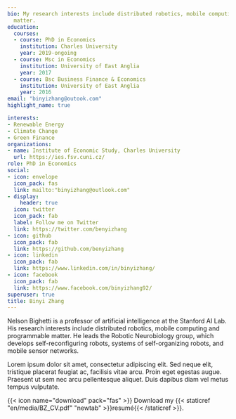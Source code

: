 ```yaml
---
bio: My research interests include distributed robotics, mobile computing and programmable
  matter.
education:
  courses:
  - course: PhD in Economics
    institution: Charles University
    year: 2019-ongoing
  - course: Msc in Economics
    institution: University of East Anglia
    year: 2017
  - course: Bsc Business Finance & Economics
    institution: University of East Anglia
    year: 2016
email: "binyizhang@outook.com"
highlight_name: true

interests:
- Renewable Energy 
- Climate Change
- Green Finance
organizations:
- name: Institute of Economic Study, Charles University
  url: https://ies.fsv.cuni.cz/
role: PhD in Economics
social:
- icon: envelope
  icon_pack: fas
  link: mailto:"binyizhang@outlook.com"
- display:
    header: true
  icon: twitter
  icon_pack: fab
  label: Follow me on Twitter
  link: https://twitter.com/benyizhang
- icon: github
  icon_pack: fab
  link: https://github.com/benyizhang
- icon: linkedin
  icon_pack: fab
  link: https://www.linkedin.com/in/binyizhang/
- icon: facebook
  icon_pack: fab
  link: https://www.facebook.com/binyizhang92/
superuser: true
title: Binyi Zhang
---
```


Nelson Bighetti is a professor of artificial intelligence at the Stanford AI Lab. His research interests include distributed robotics, mobile computing and programmable matter. He leads the Robotic Neurobiology group, which develops self-reconfiguring robots, systems of self-organizing robots, and mobile sensor networks.

Lorem ipsum dolor sit amet, consectetur adipiscing elit. Sed neque elit, tristique placerat feugiat ac, facilisis vitae arcu. Proin eget egestas augue. Praesent ut sem nec arcu pellentesque aliquet. Duis dapibus diam vel metus tempus vulputate.

{{< icon name="download" pack="fas" >}} Download my {{< staticref "en/media/BZ_CV.pdf" "newtab" >}}resumé{{< /staticref >}}.
